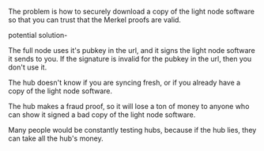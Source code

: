 The problem is how to securely download a copy of the light node software so that you can trust that the Merkel proofs are valid.

potential solution-

The full node uses it's pubkey in the url, and it signs the light node software it sends to you.
If the signature is invalid for the pubkey in the url, then you don't use it.

The hub doesn't know if you are syncing fresh, or if you already have a copy of the light node software.

The hub makes a fraud proof, so it will lose a ton of money to anyone who can show it signed a bad copy of the light node software.

Many people would be constantly testing hubs, because if the hub lies, they can take all the hub's money.